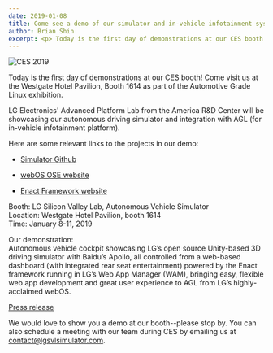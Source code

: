 ```yaml
---
date: 2019-01-08
title: Come see a demo of our simulator and in-vehicle infotainment system at CES!
author: Brian Shin
excerpt: <p> Today is the first day of demonstrations at our CES booth! Come visit us at the Westgate Hotel Pavilion, Booth 1614 as part of the Automotive Grade Linux exhibition.</p>
---
```


![CES 2019]({{site.baseurl}}/images/blog/ces2019-booth.jpg)

Today is the first day of demonstrations at our CES booth! Come visit us at the Westgate Hotel Pavilion, Booth 1614 as part of the Automotive Grade Linux exhibition.

LG Electronics' Advanced Platform Lab from the America R&D Center will be showcasing our autonomous driving simulator and integration with AGL (for in-vehicle infotainment platform).

Here are some relevant links to the projects in our demo:

 - [Simulator Github](https://github.com/lgsvl/simulator)

 - [webOS OSE website](http://webosose.org/)

 - [Enact Framework website](https://enactjs.com/)

Booth: LG Silicon Valley Lab, Autonomous Vehicle Simulator <br/>
Location: Westgate Hotel Pavilion, booth 1614 <br/>
Time: January 8-11, 2019

Our demonstration: <br/>
Autonomous vehicle cockpit showcasing LG’s open source Unity-based 3D driving simulator with Baidu’s Apollo, all controlled from a web-based dashboard (with integrated rear seat entertainment) powered by the Enact framework running in LG’s Web App Manager (WAM), bringing easy, flexible web app development and great user experience to AGL from LG’s highly-acclaimed webOS.

[Press release](https://www.automotivelinux.org/announcements/2018/12/07/automotive-grade-linux-booth-at-ces-2019-showcases-amazon-alexa-integration-2019-toyota-rav4-and-20-open-source-automotive-demos)

We would love to show you a demo at our booth--please stop by. You can also schedule a meeting with our team during CES by emailing us at <contact@lgsvlsimulator.com>.
